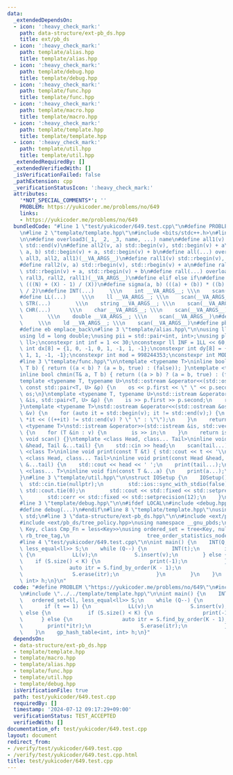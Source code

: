 ```yaml
---
data:
  _extendedDependsOn:
  - icon: ':heavy_check_mark:'
    path: data-structure/ext-pb_ds.hpp
    title: ext/pb_ds
  - icon: ':heavy_check_mark:'
    path: template/alias.hpp
    title: template/alias.hpp
  - icon: ':heavy_check_mark:'
    path: template/debug.hpp
    title: template/debug.hpp
  - icon: ':heavy_check_mark:'
    path: template/func.hpp
    title: template/func.hpp
  - icon: ':heavy_check_mark:'
    path: template/macro.hpp
    title: template/macro.hpp
  - icon: ':heavy_check_mark:'
    path: template/template.hpp
    title: template/template.hpp
  - icon: ':heavy_check_mark:'
    path: template/util.hpp
    title: template/util.hpp
  _extendedRequiredBy: []
  _extendedVerifiedWith: []
  _isVerificationFailed: false
  _pathExtension: cpp
  _verificationStatusIcon: ':heavy_check_mark:'
  attributes:
    '*NOT_SPECIAL_COMMENTS*': ''
    PROBLEM: https://yukicoder.me/problems/no/649
    links:
    - https://yukicoder.me/problems/no/649
  bundledCode: "#line 1 \"test/yukicoder/649.test.cpp\"\n#define PROBLEM \"https://yukicoder.me/problems/no/649\"\
    \n#line 2 \"template/template.hpp\"\n#include <bits/stdc++.h>\n#line 3 \"template/macro.hpp\"\
    \n\n#define overload3(_1, _2, _3, name, ...) name\n#define all1(v) std::begin(v),\
    \ std::end(v)\n#define all2(v, a) std::begin(v), std::begin(v) + a\n#define all3(v,\
    \ a, b) std::begin(v) + a, std::begin(v) + b\n#define all(...) overload3(__VA_ARGS__,\
    \ all3, all2, all1)(__VA_ARGS__)\n#define rall1(v) std::rbegin(v), std::rend(v)\n\
    #define rall2(v, a) std::rbegin(v), std::rbegin(v) + a\n#define rall3(v, a, b)\
    \ std::rbegin(v) + a, std::rbegin(v) + b\n#define rall(...) overload3(__VA_ARGS__,\
    \ rall3, rall2, rall1)(__VA_ARGS__)\n#define elif else if\n#define updiv(N, X)\
    \ (((N) + (X) - 1) / (X))\n#define sigma(a, b) (((a) + (b)) * ((b) - (a) + 1)\
    \ / 2)\n#define INT(...)     \\\n    int __VA_ARGS__; \\\n    scan(__VA_ARGS__)\n\
    #define LL(...)     \\\n    ll __VA_ARGS__; \\\n    scan(__VA_ARGS__)\n#define\
    \ STR(...)        \\\n    string __VA_ARGS__; \\\n    scan(__VA_ARGS__)\n#define\
    \ CHR(...)      \\\n    char __VA_ARGS__; \\\n    scan(__VA_ARGS__)\n#define DOU(...)\
    \        \\\n    double __VA_ARGS__; \\\n    scan(__VA_ARGS__)\n#define LD(...)\
    \     \\\n    ld __VA_ARGS__; \\\n    scan(__VA_ARGS__)\n#define pb push_back\n\
    #define eb emplace_back\n#line 3 \"template/alias.hpp\"\n\nusing ll = long long;\n\
    using ld = long double;\nusing pii = std::pair<int, int>;\nusing pll = std::pair<ll,\
    \ ll>;\nconstexpr int inf = 1 << 30;\nconstexpr ll INF = 1LL << 60;\nconstexpr\
    \ int dx[8] = {1, 0, -1, 0, 1, -1, 1, -1};\nconstexpr int dy[8] = {0, 1, 0, -1,\
    \ 1, 1, -1, -1};\nconstexpr int mod = 998244353;\nconstexpr int MOD = 1e9 + 7;\n\
    #line 3 \"template/func.hpp\"\n\ntemplate <typename T>\ninline bool chmax(T& a,\
    \ T b) { return ((a < b) ? (a = b, true) : (false)); }\ntemplate <typename T>\n\
    inline bool chmin(T& a, T b) { return ((a > b) ? (a = b, true) : (false)); }\n\
    template <typename T, typename U>\nstd::ostream &operator<<(std::ostream &os,\
    \ const std::pair<T, U> &p) {\n    os << p.first << \" \" << p.second;\n    return\
    \ os;\n}\ntemplate <typename T, typename U>\nstd::istream &operator>>(std::istream\
    \ &is, std::pair<T, U> &p) {\n    is >> p.first >> p.second;\n    return is;\n\
    }\ntemplate <typename T>\nstd::ostream &operator<<(std::ostream &os, const std::vector<T>\
    \ &v) {\n    for (auto it = std::begin(v); it != std::end(v);) {\n        os <<\
    \ *it << ((++it) != std::end(v) ? \" \" : \"\");\n    }\n    return os;\n}\ntemplate\
    \ <typename T>\nstd::istream &operator>>(std::istream &is, std::vector<T> &v)\
    \ {\n    for (T &in : v) {\n        is >> in;\n    }\n    return is;\n}\ninline\
    \ void scan() {}\ntemplate <class Head, class... Tail>\ninline void scan(Head\
    \ &head, Tail &...tail) {\n    std::cin >> head;\n    scan(tail...);\n}\ntemplate\
    \ <class T>\ninline void print(const T &t) { std::cout << t << '\\n'; }\ntemplate\
    \ <class Head, class... Tail>\ninline void print(const Head &head, const Tail\
    \ &...tail) {\n    std::cout << head << ' ';\n    print(tail...);\n}\ntemplate\
    \ <class... T>\ninline void fin(const T &...a) {\n    print(a...);\n    exit(0);\n\
    }\n#line 3 \"template/util.hpp\"\n\nstruct IOSetup {\n    IOSetup() {\n      \
    \  std::cin.tie(nullptr);\n        std::ios::sync_with_stdio(false);\n       \
    \ std::cout.tie(0);\n        std::cout << std::fixed << std::setprecision(12);\n\
    \        std::cerr << std::fixed << std::setprecision(12);\n    }\n} IOSetup;\n\
    #line 3 \"template/debug.hpp\"\n\n#ifdef LOCAL\n#include <debug.hpp>\n#else\n\
    #define debug(...)\n#endif\n#line 8 \"template/template.hpp\"\nusing namespace\
    \ std;\n#line 3 \"data-structure/ext-pb_ds.hpp\"\n\n#include <ext/pb_ds/assoc_container.hpp>\n\
    #include <ext/pb_ds/tree_policy.hpp>\nusing namespace __gnu_pbds;\ntemplate <class\
    \ Key, class Cmp_Fn = less<Key>>\nusing ordered_set = tree<Key, null_type, Cmp_Fn,\
    \ rb_tree_tag,\n                         tree_order_statistics_node_update>;\n\
    #line 4 \"test/yukicoder/649.test.cpp\"\n\nint main() {\n    INT(Q, K);\n    ordered_set<ll,\
    \ less_equal<ll>> S;\n    while (Q--) {\n        INT(t);\n        if (t == 1)\
    \ {\n            LL(v);\n            S.insert(v);\n        } else {\n        \
    \    if (S.size() < K) {\n                print(-1);\n            } else {\n \
    \               auto itr = S.find_by_order(K - 1);\n                print(*itr);\n\
    \                S.erase(itr);\n            }\n        }\n    }\n    gp_hash_table<int,\
    \ int> h;\n}\n"
  code: "#define PROBLEM \"https://yukicoder.me/problems/no/649\"\n#include \"../../data-structure/ext-pb_ds.hpp\"\
    \n#include \"../../template/template.hpp\"\n\nint main() {\n    INT(Q, K);\n \
    \   ordered_set<ll, less_equal<ll>> S;\n    while (Q--) {\n        INT(t);\n \
    \       if (t == 1) {\n            LL(v);\n            S.insert(v);\n        }\
    \ else {\n            if (S.size() < K) {\n                print(-1);\n      \
    \      } else {\n                auto itr = S.find_by_order(K - 1);\n        \
    \        print(*itr);\n                S.erase(itr);\n            }\n        }\n\
    \    }\n    gp_hash_table<int, int> h;\n}"
  dependsOn:
  - data-structure/ext-pb_ds.hpp
  - template/template.hpp
  - template/macro.hpp
  - template/alias.hpp
  - template/func.hpp
  - template/util.hpp
  - template/debug.hpp
  isVerificationFile: true
  path: test/yukicoder/649.test.cpp
  requiredBy: []
  timestamp: '2024-07-12 09:17:29+09:00'
  verificationStatus: TEST_ACCEPTED
  verifiedWith: []
documentation_of: test/yukicoder/649.test.cpp
layout: document
redirect_from:
- /verify/test/yukicoder/649.test.cpp
- /verify/test/yukicoder/649.test.cpp.html
title: test/yukicoder/649.test.cpp
---
```

